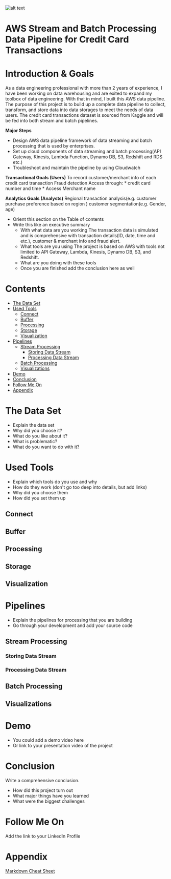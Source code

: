 ![alt text](https://github.com/DefoeZhang/data-engineering-aws-credit-card-transactions/Cart.jpg?raw=true)
# AWS Stream and Batch Processing Data Pipeline for Credit Card Transactions

# Introduction & Goals
As a data engineering professional with more than 2 years of experience, I have been working on data warehousing and are exited to expand my toolbox of data engineering. With that in mind, I built this AWS data pipeline. The purpose of this project is to build up a complete data pipeline to collect, transform, and store data into data storages to meet the needs of data users. The credit card transactions dataset is sourced from Kaggle and will be fed into both stream and batch pipelines.

**Major Steps**
* Design AWS data pipeline framework of data streaming and batch processing that is used by enterprises.
* Set up cloud components of data streaming and batch processing(API Gateway, Kinesis, Lambda Function, Dynamo DB, S3, Redshift and RDS etc.)
* Troubleshoot and maintain the pipeline by using Cloudwatch

**Transactional Goals (Users)**
To record customer/merchant info of each credit card transaction
Fraud detection
Access through: * credit card number and time 
                * Access Merchant name

**Analytics Goals (Analysts)**
Regional transaction analysis(e.g. customer purchase preference based on region )
customer segmentation(e.g. Gender, age)

- Orient this section on the Table of contents
- Write this like an executive summary
  - With what data are you working
The transaction data is simulated and is comprehensive with transaction details(ID, date, time and etc.), customer & merchant info and fraud alert.
  - What tools are you using
The project is based on AWS with tools not limited to API Gateway, Lambda, Kinesis, Dynamo DB, S3, and Redshift.
  - What are you doing with these tools
  - Once you are finished add the conclusion here as well

# Contents

- [The Data Set](#the-data-set)
- [Used Tools](#used-tools)
  - [Connect](#connect)
  - [Buffer](#buffer)
  - [Processing](#processing)
  - [Storage](#storage)
  - [Visualization](#visualization)
- [Pipelines](#pipelines)
  - [Stream Processing](#stream-processing)
    - [Storing Data Stream](#storing-data-stream)
    - [Processing Data Stream](#processing-data-stream)
  - [Batch Processing](#batch-processing)
  - [Visualizations](#visualizations)
- [Demo](#demo)
- [Conclusion](#conclusion)
- [Follow Me On](#follow-me-on)
- [Appendix](#appendix)


# The Data Set
- Explain the data set
- Why did you choose it?
- What do you like about it?
- What is problematic?
- What do you want to do with it?

# Used Tools
- Explain which tools do you use and why
- How do they work (don't go too deep into details, but add links)
- Why did you choose them
- How did you set them up

## Connect
## Buffer
## Processing
## Storage
## Visualization

# Pipelines
- Explain the pipelines for processing that you are building
- Go through your development and add your source code

## Stream Processing
### Storing Data Stream
### Processing Data Stream
## Batch Processing
## Visualizations

# Demo
- You could add a demo video here
- Or link to your presentation video of the project

# Conclusion
Write a comprehensive conclusion.
- How did this project turn out
- What major things have you learned
- What were the biggest challenges

# Follow Me On
Add the link to your LinkedIn Profile

# Appendix

[Markdown Cheat Sheet](https://github.com/adam-p/markdown-here/wiki/Markdown-Cheatsheet)
